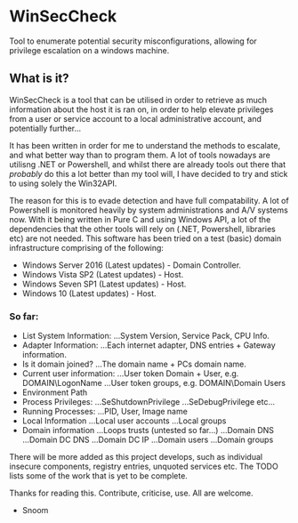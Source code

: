 # WinSecCheck
Tool to enumerate potential security misconfigurations, allowing for privilege escalation on a windows machine.

## What is it?
WinSecCheck is a tool that can be utilised in order to retrieve as much information about the host it is ran on, in order to help elevate privileges from a user or service account to a local administrative account, and potentially further...

It has been written in order for me to understand the methods to escalate, and what better way than to program them. A lot of tools nowadays are utilisng .NET or Powershell, and whilst there are already tools out there that *probably* do this a lot better than my tool will, I have decided to try and stick to using solely the Win32API.

The reason for this is to evade detection and have full compatability. A lot of Powershell is monitored heavily by system administrations and A/V systems now. With it being written in Pure C and using Windows API, a lot of the dependencies that the other tools will rely on (.NET, Powershell, libraries etc) are not needed. This software has been tried on a test (basic) domain infrastructure comprising of the following:
- Windows Server 2016 (Latest updates) - Domain Controller.
- Windows Vista SP2 (Latest updates) - Host.
- Windows Seven SP1 (Latest updates) - Host.
- Windows 10 (Latest updates) - Host.

### So far:
- List System Information:
...System Version, Service Pack, CPU Info.
- Adapter Information:
...Each internet adapter, DNS entries + Gateway information.
- Is it domain joined?
...The domain name + PCs domain name.
- Current user information:
...User token Domain + User, e.g. DOMAIN\\LogonName
...User token groups, e.g. DOMAIN\\Domain Users
- Environment Path
- Process Privileges:
...SeShutdownPrivilege
...SeDebugPrivilege etc...
- Running Processes:
...PID, User, Image name
- Local Information
...Local user accounts
...Local groups
- Domain information
...Loops trusts (untested so far...)
...Domain DNS 
...Domain DC DNS
...Domain DC IP
...Domain users
...Domain groups

There will be more added as this project develops, such as individual insecure components, registry entries, unquoted services etc. The TODO lists some of the work that is yet to be complete.

Thanks for reading this. Contribute, criticise, use. All are welcome.

- Snoom
